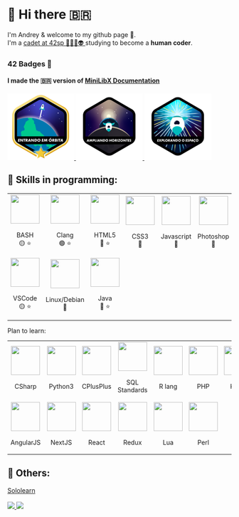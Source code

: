 # 👋 Hi there 🇧🇷

I'm Andrey & welcome to my github page 🙂.
<br>
I'm a
<a href="https://profile.intra.42.fr/users/adantas-" target="_blank">
	cadet at 42sp 👨‍🚀🚀👽
</a>
studying to become a **human coder**.
<br>

[comment]: <> (My evolution on the 42 CV)

### 42 Badges 🏅

#### I made the 🇧🇷 version of [MiniLibX Documentation](https://github.com/andreyvdl/MiniLibX_my_docs)<br>

<a href=https://github.com/andreyvdl/42SP-Phase1 target=_blank>
	<img src="./images/phase_onem.png" alt="MISSION CLEAR">
</a>
<a href=https://github.com/andreyvdl/42SP-Phase2 target=_blank>
	<img src="./images/phase_twon.png" alt="CONGRATULATIONS">
</a>
<a href=https://github.com/andreyvdl/42SP-Phase3 target=_blank>
	<img src="./images/phase_threen.png" alt="${user} LVL ${level_curr} HP:${hp_curr}/${hp_max} SP:${sp_curr}/${sp_max}">
</a>

[comment]: <> (Things i know how to work)
[comment]: <> (The color tells how much I know 🔴 low-mid, 🟡 mid, 🟢 mid-top)
[comment]: <> (The star tells if is something I like to use)

## 🔰 Skills in programming:

<table>
	<tr>
		<td align="center">
			<img src="https://cdn.jsdelivr.net/gh/devicons/devicon/icons/bash/bash-original.svg" width="65" height="65">
			<br>
			<p>
				BASH
				<br>
				🟡 ⭐
			</p>
		</td>
		<td align="center">
			<img src="https://cdn.jsdelivr.net/gh/devicons/devicon/icons/c/c-plain.svg" width="65" height="65">
			<br>
			<p>
				Clang
				<br>
				🟢 ⭐
			</p>
		</td>
		<td align="center">
			<img src="https://cdn.jsdelivr.net/gh/devicons/devicon/icons/html5/html5-plain-wordmark.svg" width="65" height="65">
			<br>
			<p>
				HTML5
				<br>
				🔴 ⭐
			</p>
		</td>
		<td align="center">
			<img src="https://cdn.jsdelivr.net/gh/devicons/devicon/icons/css3/css3-plain-wordmark.svg" width="65" height="65">
			<br>
			<p>
				CSS3
				<br>
				🔴
			</p>
		</td>
		<td align="center">
			<img src="https://cdn.jsdelivr.net/gh/devicons/devicon/icons/javascript/javascript-plain.svg" width="65" height="65">
			<br>
			<p>
				Javascript
				<br>
				🔴
			</p>
		</td>
		<td align="center">
			<img src="https://cdn.jsdelivr.net/gh/devicons/devicon/icons/photoshop/photoshop-line.svg" width="65" height="65">
			<br>
			<p>
				Photoshop
				<br>
				🔴
			</p>
		</td>
		<td align="center">
			<img src="https://cdn.jsdelivr.net/gh/devicons/devicon/icons/vim/vim-original.svg" width="65" height="65">
			<br>
			<p>
				VIM
				<br>
				🟡
			</p>
		</td>
		<td align="center">
			<img src="https://cdn.jsdelivr.net/gh/devicons/devicon/icons/go/go-original-wordmark.svg" width="65" height="65">
			<br>
			<p>
				GOlang
				<br>
				🔴 ⭐
			</p>
		</td>
	</tr>
	<tr>	
		<td align="center">
			<img src="https://cdn.jsdelivr.net/gh/devicons/devicon/icons/vscode/vscode-original-wordmark.svg" width="65" height="65">
			<br>
			<p>
				VSCode
				<br>
				🟡 ⭐
			</p>
		</td>
		<td align="center">
			<img src="https://cdn.jsdelivr.net/gh/devicons/devicon/icons/debian/debian-plain-wordmark.svg" width="65" height="65">
			<br>
			<p>
				Linux/Debian
				<br>
				🔴
			</p>
		</td>
		<td align="center">
			<img src="https://cdn.jsdelivr.net/gh/devicons/devicon/icons/java/java-original-wordmark.svg" width="65" height="65">
			<br>
			<p>
				Java
				<br>
				🔴 ⭐
			</p>
		</td>
	</tr>
</table>

Plan to learn:

<table>
	<tr>
		<td align="center">
			<img src="https://cdn.jsdelivr.net/gh/devicons/devicon/icons/csharp/csharp-plain.svg" width="65" height="65">
			<br>
			<p>
				CSharp
			</p>
		</td>
		<td align="center">
			<img src="https://cdn.jsdelivr.net/gh/devicons/devicon/icons/python/python-original-wordmark.svg" width="65" height="65">
			<br>
			<p>
				Python3
			</p>
		</td>
		<td align="center">
			<img src="https://cdn.jsdelivr.net/gh/devicons/devicon/icons/cplusplus/cplusplus-plain.svg" width="65" height="65">
			<br>
			<p>
				CPlusPlus
			</p>
		</td>
		<td align="center">
			<img src="https://cdn.jsdelivr.net/gh/devicons/devicon/icons/mysql/mysql-original-wordmark.svg" width="65" height="65">
			<br>
			<p>
				SQL Standards
			</p>
		</td>
		<td align="center">
			<img src="https://cdn.jsdelivr.net/gh/devicons/devicon/icons/r/r-original.svg" width="65" height="65">
			<br>
			<p>
				R lang
			</p>
		</td>
		<td align="center">
			<img src="https://cdn.jsdelivr.net/gh/devicons/devicon/icons/php/php-plain.svg" width="65" height="65">
			<br>
			<p>
				PHP
			</p>
		</td>
		<td align="center">
			<img src="https://cdn.jsdelivr.net/gh/devicons/devicon/icons/kotlin/kotlin-original-wordmark.svg" width="65" height="65">
			<br>
			<p>
				Kotlin
			</p>
		</td>
		<td align="center">
			<img src="https://cdn.jsdelivr.net/gh/devicons/devicon/icons/ruby/ruby-original-wordmark.svg" width="65" height="65">
			<br>
			<p>
				Ruby
			</p>
		</td>
	</tr>
	<tr>
		<td align="center">
			<img src="https://cdn.jsdelivr.net/gh/devicons/devicon/icons/angularjs/angularjs-original-wordmark.svg" width="65" height="65">
			<br>
			<p>
				AngularJS
			</p>
		</td>
		<td align="center">
			<img src="https://cdn.jsdelivr.net/gh/devicons/devicon/icons/nextjs/nextjs-original.svg" width="65" height="65">
			<br>
			<p>
				NextJS
			</p>
		</td>
		<td align="center">
			<img src="https://cdn.jsdelivr.net/gh/devicons/devicon/icons/react/react-original.svg" width="65" height="65">
			<br>
			<p>
				React
			</p>
		</td>
		<td align="center">
			<img src="https://cdn.jsdelivr.net/gh/devicons/devicon/icons/redux/redux-original.svg" width="65" height="65">
			<br>
			<p>
				Redux
			</p>
		</td>
		<td align="center">
			<img src="https://cdn.jsdelivr.net/gh/devicons/devicon/icons/lua/lua-original-wordmark.svg" width="65" height="65">
			<br>
			<p>
				Lua
			</p>
		</td>
		<td align="center">
			<img src="https://cdn.jsdelivr.net/gh/devicons/devicon/icons/perl/perl-original.svg" width="65" height="65">
			<br>
			<p>
				Perl
			</p>
		</td>
	</tr>
</table>

## 🧠 Others:
<a href="https://github.com/andreyvdl/Sololearn" target="_blank">
	Sololearn
</a>
<br>
<br>

<a href="https://github.com/andreyvdl">
	<img width="200" src="https://github-readme-stats.vercel.app/api/top-langs/?username=andreyvdl&langs_count=7&theme=chartreuse-dark"/>
	<img height="200" src="https://github-readme-stats.vercel.app/api?username=andreyvdl&show_icons=true&theme=chartreuse-dark&include_all_commits=true&count_private=true"/>
	<br>
</a>
